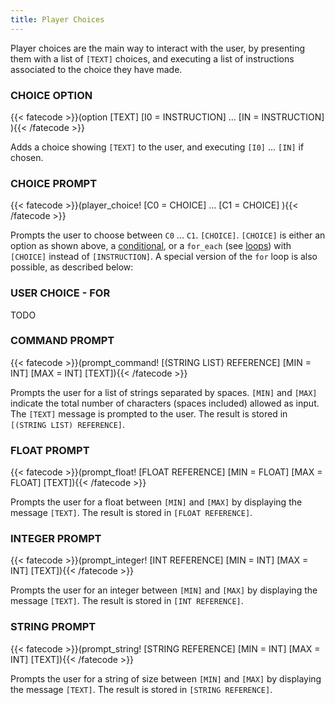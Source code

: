 ```yaml
---
title: Player Choices
---
```

Player choices are the main way to interact with the user, by presenting them
with a list of `[TEXT]` choices, and executing a list of instructions
associated to the choice they have made.

### CHOICE OPTION
{{< fatecode >}}(option [TEXT]
   [I0 = INSTRUCTION]
   ...
   [IN = INSTRUCTION]
){{< /fatecode >}}

Adds a choice showing `[TEXT]` to the user, and executing `[I0]` ... `[IN]`
if chosen.

### CHOICE PROMPT
{{< fatecode >}}(player_choice!
   [C0 = CHOICE]
   ...
   [C1 = CHOICE]
){{< /fatecode >}}

Prompts the user to choose between `C0` ... `C1`. `[CHOICE]`. `[CHOICE]` is
either an option as shown above, a [conditional](../conditionals), or a
`for_each` (see [loops](../loops)) with `[CHOICE]` instead of `[INSTRUCTION]`.
A special version of the `for` loop is also possible, as described below:

### USER CHOICE - FOR
TODO

### COMMAND PROMPT
{{< fatecode >}}(prompt_command! [(STRING LIST) REFERENCE] [MIN = INT] [MAX = INT] [TEXT]){{< /fatecode >}}

Prompts the user for a list of strings separated by spaces. `[MIN]` and `[MAX]`
indicate the total number of characters (spaces included) allowed as input.
The `[TEXT]` message is prompted to the user. The result is stored in
`[(STRING LIST) REFERENCE]`.

### FLOAT PROMPT
{{< fatecode >}}(prompt_float! [FLOAT REFERENCE] [MIN = FLOAT] [MAX = FLOAT] [TEXT]){{< /fatecode >}}

Prompts the user for a float between `[MIN]` and `[MAX]` by displaying the
message `[TEXT]`. The result is stored in `[FLOAT REFERENCE]`.

### INTEGER PROMPT
{{< fatecode >}}(prompt_integer! [INT REFERENCE] [MIN = INT] [MAX = INT] [TEXT]){{< /fatecode >}}

Prompts the user for an integer between `[MIN]` and `[MAX]` by displaying the
message `[TEXT]`. The result is stored in `[INT REFERENCE]`.

### STRING PROMPT
{{< fatecode >}}(prompt_string! [STRING REFERENCE] [MIN = INT] [MAX = INT] [TEXT]){{< /fatecode >}}

Prompts the user for a string of size between `[MIN]` and `[MAX]` by displaying
the message `[TEXT]`. The result is stored in `[STRING REFERENCE]`.

